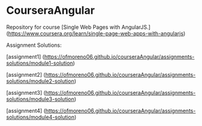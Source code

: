 # CourseraAngular

Repository for course [Single Web Pages with AngularJS.] (https://www.coursera.org/learn/single-page-web-apps-with-angularjs)

Assignment Solutions:

[assignment1] (https://ofmoreno06.github.io/courseraAngular/assignments-solutions/module1-solution)

[assignment2] (https://ofmoreno06.github.io/courseraAngular/assignments-solutions/module2-solution)

[assignment3] (https://ofmoreno06.github.io/courseraAngular/assignments-solutions/module3-solution)

[assignment4] (https://ofmoreno06.github.io/courseraAngular/assignments-solutions/module4-solution)
